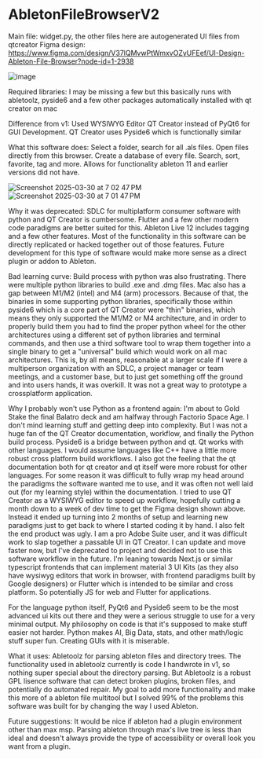 # AbletonFileBrowserV2
Main file: widget.py, the other files here are autogenerated UI files from qtcreator
Figma design: https://www.figma.com/design/V37lQMvwPtWmxvOZyUFEef/UI-Design-Ableton-File-Browser?node-id=1-2938

![image](https://github.com/user-attachments/assets/9cd137c9-dee8-4655-8cbc-6f8bf59673e9)


Required libraries:
I may be missing a few but this basically runs with abletoolz, pyside6 and a few other packages automatically installed with qt creator on mac

Difference from v1: Used WYSIWYG Editor QT Creator instead of PyQt6 for GUI Development. QT Creator uses Pyside6 which is functionally similar

What this software does:
Select a folder, search for all .als files. Open files directly from this browser. Create a database of every file. Search, sort, favorite, tag and more. Allows for functionality ableton 11 and earlier versions did not have.

![Screenshot 2025-03-30 at 7 02 47 PM](https://github.com/user-attachments/assets/32ea6f71-91b5-4161-9716-7a1c530541f5)
![Screenshot 2025-03-30 at 7 01 47 PM](https://github.com/user-attachments/assets/f7e4ee3c-9892-4133-b8e1-92fe0db63099)

Why it was deprecated:
SDLC for multiplatform consumer software with python and QT Creator is cumbersome. Flutter and a few other modern code paradigms are better suited for this. Ableton Live 12 includes tagging and a few other features. Most of the functionality in this software can be directly replicated or hacked together out of those features. Future development for this type of software would make more sense as a direct plugin or addon to Ableton.

Bad learning curve:
Build process with python was also frustrating. There were multiple python libraries to build .exe and .dmg files. Mac also has a gap between M1/M2 (intel) and M4 (arm) processors. Because of that, the binaries in some supporting python libraries, specifically those within pyside6 which is a core part of QT Creator were "thin" binaries, which means they only supported the M1/M2 or M4 architecture, and in order to properly build them you had to find the proper python wheel for the other architectures using a different set of python libraries and terminal commands, and then use a third software tool to wrap them together into a single binary to get a "universal" build which would work on all mac architectures. This is, by all means, reasonable at a larger scale if I were a multiperson organization with an SDLC, a project manager or team meetings, and a customer base, but to just get something off the ground and into users hands, it was overkill. It was not a great way to prototype a crossplatform application.

Why I probably won't use Python as a frontend again:
I'm about to Gold Stake the final Balatro deck and am halfway through Factorio Space Age. I don't mind learning stuff and getting deep into complexity. But I was not a huge fan of the QT Creator documentation, workflow, and finally the Python build process. Pyside6 is a bridge between python and qt. Qt works with other languages. I would assume languages like C++ have a little more robust cross platform build workflows. I also got the feeling that the qt documentation both for qt creator and qt itself were more robust for other languages. For some reason it was difficult to fully wrap my head around the paradigms the software wanted me to use, and it was often not well laid out (for my learning style) within the documentation. I tried to use QT Creator as a WYSIWYG editor to speed up workflow, hopefully cutting a month down to a week of dev time to get the Figma design shown above. Instead it ended up turning into 2 months of setup and learning new paradigms just to get back to where I started coding it by hand. I also felt the end product was ugly. I am a pro Adobe Suite user, and it was difficult work to slap together a passable UI in QT Creator. I can update and move faster now, but I've deprecated to project and decided not to use this software workflow in the future. I'm leaning towards Next.js or similar typescript frontends that can implement material 3 UI Kits (as they also have wysiwyg editors that work in browser, with frontend paradigms built by Google designers) or Flutter which is intended to be similar and cross platform. So potentially JS for web and Flutter for applications.

For the language python itself, PyQt6 and Pyside6 seem to be the most advanced ui kits out there and they were a serious struggle to use for a very minimal output. My philosophy on code is that it's supposed to make stuff easier not harder. Python makes AI, Big Data, stats, and other math/logic stuff super fun. Creating GUIs with it is miserable.

What it uses:
Abletoolz for parsing ableton files and directory trees. The functionality used in abletoolz currently is code I handwrote in v1, so nothing super special about the directory parsing. But Abletoolz is a robust GPL lisence software that can detect broken plugins, broken files, and potentially do automated repair. My goal to add more functionality and make this more of a ableton file multitool but I solved 99% of the problems this software was built for by changing the way I used Ableton.

Future suggestions: It would be nice if ableton had a plugin environment other than max msp. Parsing ableton through max's live tree is less than ideal and doesn't always provide the type of accessibility or overall look you want from a plugin.
